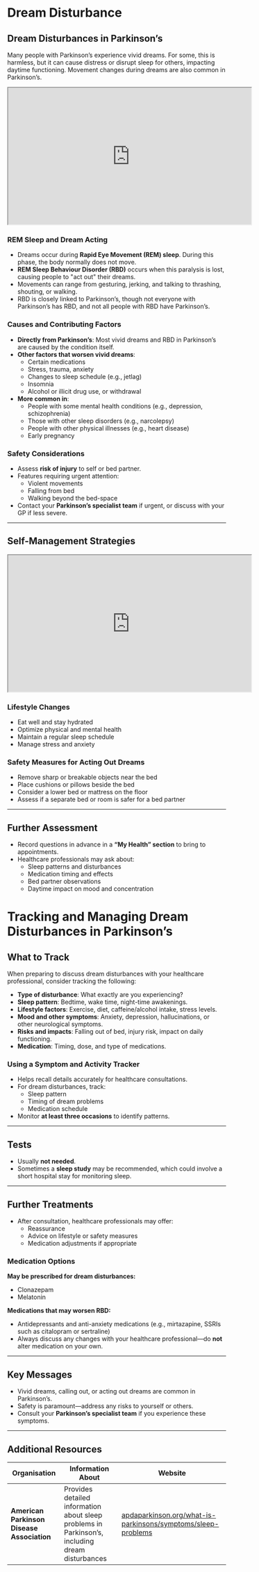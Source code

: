 # Dream Disturbance
## Dream Disturbances in Parkinson’s

Many people with Parkinson’s experience vivid dreams. For some, this is harmless, but it can cause distress or disrupt sleep for others, impacting daytime functioning. Movement changes during dreams are also common in Parkinson’s.

<div class="video-container">
<iframe 
  width="560" 
  height="315" 
  src="https://www.youtube-nocookie.com/embed/9Z-aPVkwa74" 
  title="YouTube video player" 
  allowfullscreen>
</iframe>
</div>

### REM Sleep and Dream Acting

- Dreams occur during **Rapid Eye Movement (REM) sleep**. During this phase, the body normally does not move.
- **REM Sleep Behaviour Disorder (RBD)** occurs when this paralysis is lost, causing people to "act out" their dreams.
- Movements can range from gesturing, jerking, and talking to thrashing, shouting, or walking.
- RBD is closely linked to Parkinson’s, though not everyone with Parkinson’s has RBD, and not all people with RBD have Parkinson’s.

### Causes and Contributing Factors

- **Directly from Parkinson’s**: Most vivid dreams and RBD in Parkinson’s are caused by the condition itself.
- **Other factors that worsen vivid dreams**:
  - Certain medications
  - Stress, trauma, anxiety
  - Changes to sleep schedule (e.g., jetlag)
  - Insomnia
  - Alcohol or illicit drug use, or withdrawal
- **More common in**:
  - People with some mental health conditions (e.g., depression, schizophrenia)
  - Those with other sleep disorders (e.g., narcolepsy)
  - People with other physical illnesses (e.g., heart disease)
  - Early pregnancy

### Safety Considerations

- Assess **risk of injury** to self or bed partner.
- Features requiring urgent attention:
  - Violent movements
  - Falling from bed
  - Walking beyond the bed-space
- Contact your **Parkinson’s specialist team** if urgent, or discuss with your GP if less severe.

---

## Self-Management Strategies

<div class="video-container">
<iframe 
  width="560" 
  height="315" 
  src="https://www.youtube-nocookie.com/embed/G_h8H3EVEH4" 
  title="YouTube video player" 
  allowfullscreen>
</iframe>
</div>

### Lifestyle Changes

- Eat well and stay hydrated
- Optimize physical and mental health
- Maintain a regular sleep schedule
- Manage stress and anxiety

### Safety Measures for Acting Out Dreams

- Remove sharp or breakable objects near the bed
- Place cushions or pillows beside the bed
- Consider a lower bed or mattress on the floor
- Assess if a separate bed or room is safer for a bed partner

---

## Further Assessment

- Record questions in advance in a **“My Health” section** to bring to appointments.
- Healthcare professionals may ask about:
  - Sleep patterns and disturbances
  - Medication timing and effects
  - Bed partner observations
  - Daytime impact on mood and concentration

# Tracking and Managing Dream Disturbances in Parkinson’s

## What to Track

When preparing to discuss dream disturbances with your healthcare professional, consider tracking the following:

- **Type of disturbance**: What exactly are you experiencing?
- **Sleep pattern**: Bedtime, wake time, night-time awakenings.
- **Lifestyle factors**: Exercise, diet, caffeine/alcohol intake, stress levels.
- **Mood and other symptoms**: Anxiety, depression, hallucinations, or other neurological symptoms.
- **Risks and impacts**: Falling out of bed, injury risk, impact on daily functioning.
- **Medication**: Timing, dose, and type of medications.

### Using a Symptom and Activity Tracker

- Helps recall details accurately for healthcare consultations.
- For dream disturbances, track:
  - Sleep pattern
  - Timing of dream problems
  - Medication schedule
- Monitor **at least three occasions** to identify patterns.

---

## Tests

- Usually **not needed**.
- Sometimes a **sleep study** may be recommended, which could involve a short hospital stay for monitoring sleep.

---

## Further Treatments

- After consultation, healthcare professionals may offer:
  - Reassurance
  - Advice on lifestyle or safety measures
  - Medication adjustments if appropriate

### Medication Options

**May be prescribed for dream disturbances:**

- Clonazepam
- Melatonin

**Medications that may worsen RBD:**

- Antidepressants and anti-anxiety medications (e.g., mirtazapine, SSRIs such as citalopram or sertraline)
- Always discuss any changes with your healthcare professional—do **not** alter medication on your own.

---

## Key Messages

- Vivid dreams, calling out, or acting out dreams are common in Parkinson’s.
- Safety is paramount—address any risks to yourself or others.
- Consult your **Parkinson’s specialist team** if you experience these symptoms.

---

## Additional Resources

| Organisation                               | Information About                                                                               | Website                                                                                                                                   |
| ------------------------------------------ | ----------------------------------------------------------------------------------------------- | ----------------------------------------------------------------------------------------------------------------------------------------- |
| **American Parkinson Disease Association** | Provides detailed information about sleep problems in Parkinson’s, including dream disturbances | [apdaparkinson.org/what-is-parkinsons/symptoms/sleep-problems](https://www.apdaparkinson.org/what-is-parkinsons/symptoms/sleep-problems/) |

```

```
